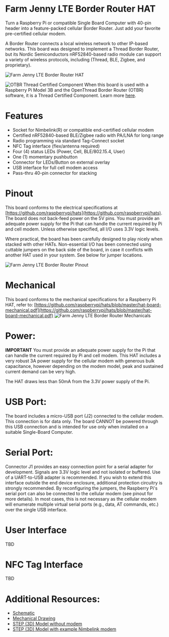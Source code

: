 # Farm Jenny LTE Border Router HAT
Turn a Raspberry Pi or compatible Single Board Computer with 40-pin header into a feature-packed cellular Border Router. Just add your favorite pre-certified cellular modem.

A Border Router connects a local wireless network to other IP-based networks. This board was designed to implement a Thread Border Router, but its Nordic Semiconductors nRF52840-based radio module can support a variety of wireless protocols, including (Thread, BLE, Zigbee, and proprietary).

![Farm Jenny LTE Border Router HAT](https://github.com/farmjenny/FarmJenny_LTE_Border_Router_Hat/blob/master/images/PCB_ASSY_WITHOUT_MODULE.png)

![OTBR Thread Certified Component](https://openthread.io/images/ot-thread-certified.png)
When this board is used with a Raspberry Pi Model 3B and the OpenThread Border Router (OTBR) software, it is a Thread Certified Component. Learn more [here](https://openthread.io/guides/border-router).

# Features
* Socket for Nimbelink(R) or compatible end-certified cellular modem
* Certified nRF52840-based BLE/Zigbee radio with PA/LNA for long range
* Radio programming via standard Tag-Connect socket
* NFC Tag interface (flex/antenna required)
* Four (4) status LEDs (Power, Cell, BLE/802.15.4, User)
* One (1) momentary pushbutton
* Connector for LEDs/Button on external overlay
* USB interface for full cell modem access
* Pass-thru 40-pin connector for stacking

# Pinout
This board conforms to the electrical specifications at [https://github.com/raspberrypi/hats](https://github.com/raspberrypi/hats). The board does not back-feed power on the 5V pins.  You must provide an adequate power supply for the Pi that can handle the current required by Pi and cell modem. Unless otherwise specified, all I/O uses 3.3V logic levels.

Where practical, the board has been carefully designed to play nicely when stacked with other HATs. Non-essential I/O has been connected using cuttable jumpers on the back side of the board, in case it conflicts with another HAT used in your system.  See below for jumper locations.

![Farm Jenny LTE Border Router Pinout](https://github.com/farmjenny/FarmJenny_LTE_Border_Router_Hat/blob/master/images/pinout.PNG)

# Mechanical
This board conforms to the mechanical specifications for a Raspberry Pi HAT, refer to:   [https://github.com/raspberrypi/hats/blob/master/hat-board-mechanical.pdf](https://github.com/raspberrypi/hats/blob/master/hat-board-mechanical.pdf)
![Farm Jenny LTE Border Router Mechanicals](https://github.com/farmjenny/FarmJenny_LTE_Border_Router_Hat/blob/master/images/dimensions.JPG)

# Power:
**IMPORTANT** You must provide an adequate power supply for the Pi that can handle the current required by Pi and cell modem. This HAT includes a very robust 3A power supply for the cellular modem with generous bulk capacitance, however depending on the modem model, peak and sustained current demand can be very high.

The HAT draws less than 50mA from the 3.3V power supply of the Pi.

# USB Port:
The board includes a micro-USB port (J2) connected to the cellular modem. This connection is for data only. The board CANNOT be powered through this USB connection and is intended for use only when installed on a suitable Single-Board Computer.

# Serial Port:
Connector J1 provides an easy connection point for a serial adapter for development.  Signals are 3.3V logic level and not isolated or buffered.  Use of a UART-to-USB adapter is recommended.  If you wish to extend this interface outside the end device enclosure, additional protection circuitry is strongly recommended.  By reconfiguring the jumpers, the Raspberry Pi's serial port can also be connected to the cellular modem (see pinout for more details).  In most cases, this is not necessary as the cellular modem will enumerate multiple virtual serial ports (e.g., data, AT commands, etc.) over the single USB interface.

# User Interface
TBD

# NFC Tag Interface
TBD

# Additional Resources:
* [Schematic](https://github.com/farmjenny/FarmJenny_LTE_Border_Router_Hat/blob/master/schematic/3000121-Rv0_SCHM%2CPCBA%2CADAPTER%2CGATEWAY%2CCELL-MESH.pdf)
* [Mechanical Drawing](https://github.com/farmjenny/FarmJenny_LTE_Border_Router_Hat/blob/master/mechanical/FARMJENNY-CELL_GATEWAY_PI_HAT-Mechanicals-Rv0.pdf)
* [STEP (3D) Model without modem](https://github.com/farmjenny/FarmJenny_LTE_Border_Router_Hat/blob/master/3d_models/PCBA%2C%20ADAPTER%2C%20GATEWAY%2C%20CELL-MESH.step)
* [STEP (3D) Model with example Nimbelink modem](https://github.com/farmjenny/FarmJenny_LTE_Border_Router_Hat/blob/master/3d_models/PCBA%2C%20ADAPTER%2C%20GATEWAY%2C%20CELL-MESH%20W%20MODULE.step)
